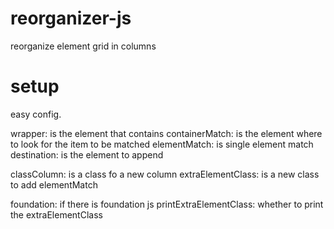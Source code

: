# reorganizer-js
reorganize element grid in columns

# setup

easy config.

wrapper:                  is the element that contains
containerMatch: 	        is the element where to look for the item to be matched
elementMatch: 	          is single element match
destination:              is the element to append

classColumn: 	            is a class fo a new column
extraElementClass:        is a new class to add elementMatch

foundation:               if there is foundation js
printExtraElementClass:   whether to print the extraElementClass
